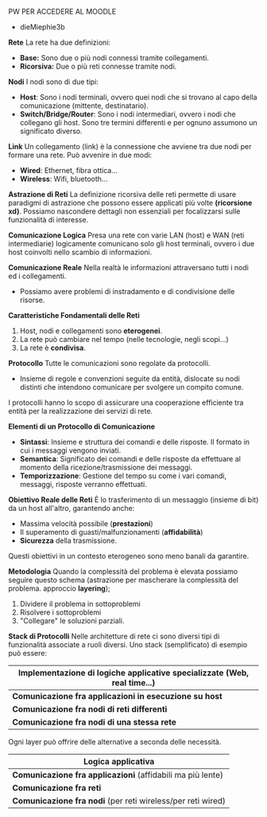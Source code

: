 PW PER ACCEDERE AL MOODLE
- dieMiephie3b

**Rete**
La rete ha due definizioni:
- **Base:** Sono due o più nodi connessi tramite collegamenti.
- **Ricorsiva:** Due o più reti connesse tramite nodi.

**Nodi**
I nodi sono di due tipi:
- **Host**: Sono i nodi terminali, ovvero quei nodi che si trovano al capo della comunicazione (mittente, destinatario).
- **Switch/Bridge/Router**: Sono i nodi intermediari, ovvero i nodi che collegano gli host. Sono tre termini differenti e per ognuno assumono un significato diverso.

**Link**
Un collegamento (link) è la connessione che avviene tra due nodi per formare una rete. Può avvenire in due modi:
- **Wired**: Ethernet, fibra ottica...
- **Wireless**: Wifi, bluetooth...

**Astrazione di Reti**
La definizione ricorsiva delle reti permette di usare paradigmi di astrazione che possono essere applicati più volte **(ricorsione xd)**. Possiamo nascondere dettagli non essenziali per focalizzarsi sulle funzionalità di interesse.

**Comunicazione Logica**
Presa una rete con varie LAN (host) e WAN (reti intermediarie) logicamente comunicano solo gli host terminali, ovvero i due host coinvolti nello scambio di informazioni.

**Comunicazione Reale**
Nella realtà le informazioni attraversano tutti i nodi ed i collegamenti.
- Possiamo avere problemi di instradamento e di condivisione delle risorse.

**Caratteristiche Fondamentali delle Reti**
1) Host, nodi e collegamenti sono **eterogenei**.
2) La rete può cambiare nel tempo (nelle tecnologie, negli scopi...)
3) La rete è **condivisa**.

**Protocollo**
Tutte le comunicazioni sono regolate da protocolli.
- Insieme di regole e convenzioni seguite da entità, dislocate su nodi distinti che intendono comunicare per svolgere un compito comune.

I protocolli hanno lo scopo di assicurare una cooperazione efficiente tra entità per la realizzazione dei servizi di rete.

**Elementi di un Protocollo di Comunicazione**
- **Sintassi**: Insieme e struttura dei comandi e delle risposte. Il formato in cui i messaggi vengono inviati.
- **Semantica**: Significato dei comandi e delle risposte da effettuare al momento della ricezione/trasmissione dei messaggi.
- **Temporizzazione**: Gestione del tempo su come i vari comandi, messaggi, risposte verranno effettuati.

**Obiettivo Reale delle Reti**
È lo trasferimento di un messaggio (insieme di bit) da un host all'altro, garantendo anche:
- Massima velocità possibile (**prestazioni**)
- Il superamento di guasti/malfunzionamenti (**affidabilità**)
- **Sicurezza** della trasmissione.

Questi obiettivi in un contesto eterogeneo sono meno banali da garantire.

**Metodologia**
Quando la complessità del problema è elevata possiamo seguire questo schema (astrazione per mascherare la complessità del problema. approccio **layering**);
1) Dividere il problema in sottoproblemi
2) Risolvere i sottoproblemi
3) "Collegare" le soluzioni parziali.

**Stack di Protocolli**
Nelle architetture di rete ci sono diversi tipi di funzionalità associate a ruoli diversi. Uno stack (semplificato) di esempio può essere:

| Implementazione di logiche applicative specializzate (Web, real time...) |
| ------------------------------------------------------------------------ |
| **Comunicazione fra applicazioni in esecuzione su host**                 |
| **Comunicazione fra nodi di reti differenti**                            |
| **Comunicazione fra nodi di una stessa rete**                            |

Ogni layer può offrire delle alternative a seconda delle necessità.

| Logica applicativa                                            |
| ------------------------------------------------------------- |
| **Comunicazione fra applicazioni** (affidabili ma più lente)  |
| **Comunicazione fra reti**                                    |
| **Comunicazione fra nodi** (per reti wireless/per reti wired) |
